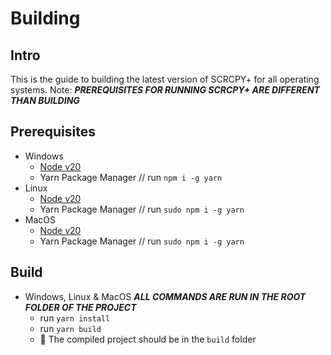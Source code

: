 # Building
## Intro
This is the guide to building the latest version of SCRCPY+ for all operating systems. Note: ***PREREQUISITES FOR RUNNING SCRCPY+ ARE DIFFERENT THAN BUILDING***

## Prerequisites 
- Windows
    - [Node v20](https://nodejs.org/en/)
    - Yarn Package Manager // run `npm i -g yarn`
- Linux
    - [Node v20](https://nodejs.org/en/)
    - Yarn Package Manager // run `sudo npm i -g yarn`
- MacOS
    - [Node v20](https://nodejs.org/en/)
    - Yarn Package Manager // run `sudo npm i -g yarn`

## Build
- Windows, Linux & MacOS
    ***ALL COMMANDS ARE RUN IN THE ROOT FOLDER OF THE PROJECT***
    - run `yarn install`
    - run `yarn build`
    - 🎉 The compiled project should be in the `build` folder

